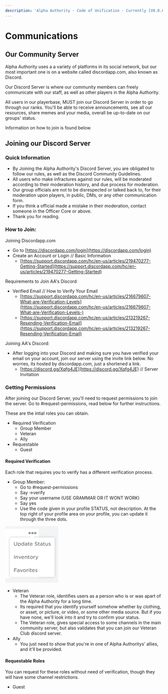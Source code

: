 ```yaml
---
description: 'Alpha Authority - Code of Unification - Currently [V0.0.8]'
---
```


# Communications

## Our Community Server

Alpha Authority uses a a variety of platforms in its social network, but our most important one is on a website called discordapp.com, also known as Discord.  
  
Our Discord Server is where our community members can freely communicate with our staff, as well as other players in the Alpha Authority.  
  
All users in our playerbase, MUST join our Discord Server in order to go through our ranks. You'll be able to receive announcements, see all our resources, share memes and your media, overall be up-to-date on our groups' status.  
  
Information on how to join is found below.

## Joining our Discord Server

### Quick Information

* By Joining the Alpha Authority's Discord Server, you are obligated to follow our rules, as well as the Discord Community Guidelines.
* All users who make infractures against our rules, will be moderated according to their moderation history, and due process for moderation.
* Our group officials are not to be disrespected or talked back to, for their moderation upon players, in public, DMs, or any other communication form. 
* If you think a official made a mistake in their moderation, contact someone in the Officer Core or above.
* Thank you for reading.

### How to Join:

Joining Discordapp.com

* Go to [https://discordapp.com/login](https://discordapp.com/login)
* Create an Account or Login // Basic Information
  * [https://support.discordapp.com/hc/en-us/articles/219470277-Getting-Started](https://support.discordapp.com/hc/en-us/articles/219470277-Getting-Started)

Requirements to Join AA's Discord

* Verified Email // How to Verify Your Email
  * [https://support.discordapp.com/hc/en-us/articles/216679607-What-are-Verification-Levels](https://support.discordapp.com/hc/en-us/articles/216679607-What-are-Verification-Levels-)
  * [https://support.discordapp.com/hc/en-us/articles/213219267-Resending-Verification-Email](https://support.discordapp.com/hc/en-us/articles/213219267-Resending-Verification-Email)

Joining AA's Discord:

* After logging into your Discord and making sure you have verified your email on your account, join our server using the invite link below. No worries, its hosted by discordapp.com, just a shortened a link.
  * [https://discord.gg/Xqfg4JE](https://discord.gg/Xqfg4JE) // Server Invitation

### Getting Permissions

After joining our Discord Server, you'll need to request permissions to join the server. Go to \#request-permissions, read below for further instructions.

These are the intial roles you can obtain.

* Required Verification
  * Group Member
  * Veteran
  * Ally
* Requestable
  * Guest

#### Required Verification

Each role that requires you to verify has a different verification process. 

* Group Member:
  * Go to \#request-permissions
  * Say -&gt;verify
  * Say your username \(USE GRAMMAR OR IT WONT WORK\)
  * Say yes
  * Use the code given in your profile STATUS, not description. At the top right of your profile area on your profile, you can update it through the three dots.

![Profile US](../.gitbook/assets/image.png)



* Veteran
  * The Veteran role, identifies users as a person who is or was apart of the Alpha Authority for a long time.
  * Its required that you identify yourself somehow whether by clothing, or asset, or picture, or video, or some other media source. But if you have none, we'll look into it and try to confirm your status.
  * The Veteran role, gives special access to some channels in the main community server, but also validates that you can join our Veteran Club discord server.  
* Ally
  * You just need to show that you're in one of Alpha Authoritys' allies, and it'll be provided. 

#### Requestable Roles

You can request for these roles without need of verification, though they will have some channel restrictions.

* Guest

